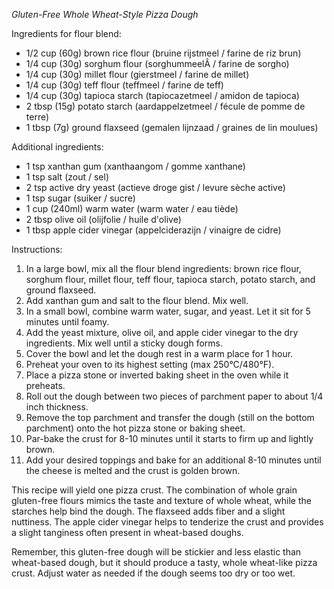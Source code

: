 *Gluten-Free Whole Wheat-Style Pizza Dough*

Ingredients for flour blend:

* 1/2 cup (60g) brown rice flour (bruine rijstmeel / farine de riz brun)
* 1/4 cup (30g) sorghum flour (sorghummeelÂ / farine de sorgho)
* 1/4 cup (30g) millet flour (gierstmeel / farine de millet)
* 1/4 cup (30g) teff flour (teffmeel / farine de teff)
* 1/4 cup (30g) tapioca starch (tapiocazetmeel / amidon de tapioca)
* 2 tbsp (15g) potato starch (aardappelzetmeel / fécule de pomme de terre)
* 1 tbsp (7g) ground flaxseed (gemalen lijnzaad / graines de lin moulues)

Additional ingredients:

* 1 tsp xanthan gum (xanthaangom / gomme xanthane)
* 1 tsp salt (zout / sel)
* 2 tsp active dry yeast (actieve droge gist / levure sèche active)
* 1 tsp sugar (suiker / sucre)
* 1 cup (240ml) warm water (warm water / eau tiède)
* 2 tbsp olive oil (olijfolie / huile d'olive)
* 1 tbsp apple cider vinegar (appelciderazijn / vinaigre de cidre)

Instructions:

1. In a large bowl, mix all the flour blend ingredients: brown rice flour, sorghum flour, millet flour, teff flour, tapioca starch, potato starch, and ground flaxseed.
2. Add xanthan gum and salt to the flour blend. Mix well.
3. In a small bowl, combine warm water, sugar, and yeast. Let it sit for 5 minutes until foamy.
4. Add the yeast mixture, olive oil, and apple cider vinegar to the dry ingredients. Mix well until a sticky dough forms.
5. Cover the bowl and let the dough rest in a warm place for 1 hour.
6. Preheat your oven to its highest setting (max 250°C/480°F).
7. Place a pizza stone or inverted baking sheet in the oven while it preheats.
8. Roll out the dough between two pieces of parchment paper to about 1/4 inch thickness.
9. Remove the top parchment and transfer the dough (still on the bottom parchment) onto the hot pizza stone or baking sheet.
10. Par-bake the crust for 8-10 minutes until it starts to firm up and lightly brown.
11. Add your desired toppings and bake for an additional 8-10 minutes until the cheese is melted and the crust is golden brown.

This recipe will yield one pizza crust. The combination of whole grain gluten-free flours mimics the taste and texture of whole wheat, while the starches help bind the dough. The flaxseed adds fiber and a slight nuttiness. The apple cider vinegar helps to tenderize the crust and provides a slight tanginess often present in wheat-based doughs.

Remember, this gluten-free dough will be stickier and less elastic than wheat-based dough, but it should produce a tasty, whole wheat-like pizza crust. Adjust water as needed if the dough seems too dry or too wet.
